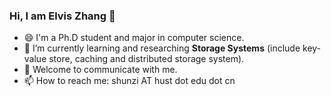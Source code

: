 ### Hi, I am Elvis Zhang 👋
- 😄 I'm a Ph.D student and major in computer science.
- 🌱 I’m currently learning and researching **Storage Systems** (include key-value store, caching and distributed storage system).
- 💬 Welcome to communicate with me.
- 📫 How to reach me: shunzi AT hust dot edu dot cn

<!--
[![Anurag's github stats](https://github-readme-stats.vercel.app/api?username=zjs1224522500&show_icons=true&theme=radical)](https://github.com/zjs1224522500/zjs1224522500)
-->

<!-- [![Top Langs](https://github-readme-stats.vercel.app/api/top-langs/?username=zjs1224522500&layout=compact&langs_count=8&theme=radical)](https://github.com/zjs1224522500/zjs1224522500) -->


<!--
**zjs1224522500/zjs1224522500** is a ✨ _special_ ✨ repository because its `README.md` (this file) appears on your GitHub profile.

Here are some ideas to get you started:

- 🔭 I’m currently working on ...
- 👯 I’m looking to collaborate on ...
- 🤔 I’m looking for help with ...
- 💬 Ask me about ...
- 📫 How to reach me: ...
- 😄 Pronouns: ...
- ⚡ Fun fact: ...
-->
